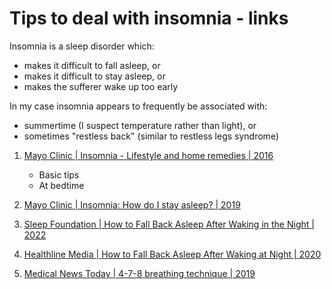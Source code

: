 # Tips to deal with insomnia - links

Insomnia is a sleep disorder which:

- makes it difficult to fall asleep, or
- makes it difficult to stay asleep, or
- makes the sufferer wake up too early

In my case insomnia appears to frequently be associated with:

- summertime (I suspect temperature rather than light), or
- sometimes "restless back" (similar to restless legs syndrome)


1. [Mayo Clinic | Insomnia - Lifestyle and home remedies | 2016](https://www.mayoclinic.org/diseases-conditions/insomnia/diagnosis-treatment/drc-20355173#phmaincontent_0_phleftchannel_0_SectionRepeater_phclinicaltrials_0_6_ctLink_6)
   - Basic tips
   - At bedtime

1. [Mayo Clinic | Insomnia: How do I stay asleep? | 2019](https://www.mayoclinic.org/diseases-conditions/insomnia/expert-answers/insomnia/faq-20057824)

1. [Sleep Foundation | How to Fall Back Asleep After Waking in the Night | 2022](https://www.sleepfoundation.org/sleep-faqs/how-to-fall-back-asleep)

1. [Healthline Media | How to Fall Back Asleep After Waking at Night | 2020](https://www.healthline.com/health/how-to-fall-back-asleep)

1. [Medical News Today | 4-7-8 breathing technique | 2019](https://www.medicalnewstoday.com/articles/324417?c=856096378477)

